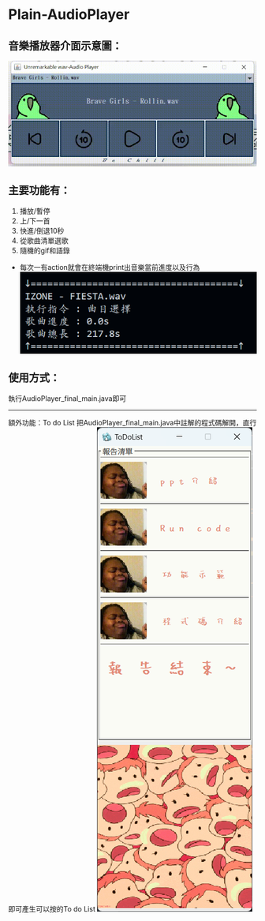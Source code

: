 # Plain-AudioPlayer

## 音樂播放器介面示意圖：
![image](https://github.com/SugarSquirrel/Plain-AudioPlayer/blob/main/src/images/UIUXCover.gif)

## 主要功能有：
1. 播放/暫停
2. 上/下一首
3. 快進/倒退10秒
4. 從歌曲清單選歌
5. 隨機的gif和語錄
- 每次一有action就會在終端機print出音樂當前進度以及行為
![image](https://github.com/SugarSquirrel/Plain-AudioPlayer/blob/main/src/images/progress.png)

## 使用方式：
執行AudioPlayer_final_main.java即可

---
額外功能：To do List
把AudioPlayer_final_main.java中註解的程式碼解開，直行即可產生可以按的To do List
![image](https://github.com/SugarSquirrel/Plain-AudioPlayer/blob/main/src/images/Ponyo.png)
